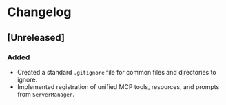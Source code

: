 # Changelog

## [Unreleased]

### Added
- Created a standard `.gitignore` file for common files and directories to ignore.
- Implemented registration of unified MCP tools, resources, and prompts from `ServerManager`.
